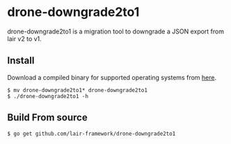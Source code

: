 # drone-downgrade2to1
drone-downgrade2to1 is a migration tool to downgrade a JSON export from lair v2 to v1.

## Install
Download a compiled binary for supported operating systems from [here](https://github.com/lair-framework/drone-downgrade2to1/releases/latest).

```
$ mv drone-downgrade2to1* drone-downgrade2to1
$ ./drone-downgrade2to1 -h
```

## Build From source
```
$ go get github.com/lair-framework/drone-downgrade2to1
```
